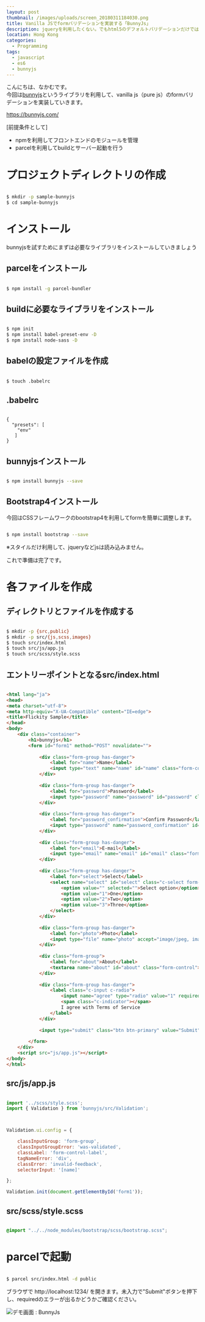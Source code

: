 ```yaml
---
layout: post
thumbnail: /images/uploads/screen_20180311184030.png
title: Vanilla JSでformバリデーションを実装する「BunnyJs」
description: jqueryを利用したくない。でもhtml5のデフォルトバリデーションだけでは物足りない。そんな時は「BunnyJs」。ES6で実装します。
location: Hong Kong
categories:
  - Programming
tags:
  - javascript
  - es6
  - bunnyjs
---
```

こんにちは、なかむです。  
今回は[bunnyjs](https://github.com/Mevrael/bunny)というライブラリを利用して、vanilla js（pure js）のformバリデーションを実装していきます。

<https://bunnyjs.com/>

[前提条件として]

* npmを利用してフロントエンドのモジュールを管理
* parcelを利用してbuildとサーバー起動を行う

# プロジェクトディレクトリの作成

```bash

$ mkdir -p sample-bunnyjs
$ cd sample-bunnyjs

```

# インストール

bunnyjsを試すためにまずは必要なライブラリをインストールしていきましょう

## parcelをインストール

```bash
    
$ npm install -g parcel-bundler

```

## buildに必要なライブラリをインストール

```bash

$ npm init
$ npm install babel-preset-env -D
$ npm install node-sass -D

```

## babelの設定ファイルを作成

```bash
    
$ touch .babelrc

```

## .babelrc

```

{
  "presets": [
    "env"
   ]
}

```

## bunnyjsインストール

```bash

$ npm install bunnyjs --save

```

## Bootstrap4インストール

今回はCSSフレームワークのbootstrap4を利用してformを簡単に調整します。  

```bash

$ npm install bootstrap --save

```

※スタイルだけ利用して、jqueryなどjsは読み込みません。

これで準備は完了です。

# 各ファイルを作成

## ディレクトリとファイルを作成する

```bash

$ mkdir -p {src,public}
$ mkdir -p src/{js,scss,images}
$ touch src/index.html
$ touch src/js/app.js
$ touch src/scss/style.scss

```

## エントリーポイントとなるsrc/index.html

```html

<html lang="ja">
<head>
<meta charset="utf-8">
<meta http-equiv="X-UA-Compatible" content="IE=edge">
<title>Flickity Sample</title>
</head>
<body>
    <div class="container">
        <h1>bunnyjs</h1>
        <form id="form1" method="POST" novalidate="">
        
            <div class="form-group has-danger">
                <label for="name">Name</label>
                <input type="text" name="name" id="name" class="form-control" placeholder="Name" required="" minlength="6" maxlength="18">
            </div>
        
            <div class="form-group has-danger">
                <label for="password">Password</label>
                <input type="password" name="password" id="password" class="form-control" placeholder="Password" required="" minlength="6" maxlength="18">
            </div>
        
            <div class="form-group has-danger">
                <label for="password_confirmation">Confirm Password</label>
                <input type="password" name="password_confirmation" id="password_confirmation" class="form-control" placeholder="Password again" required="" minlength="6" maxlength="18">
            </div>
        
            <div class="form-group has-danger">
                <label for="email">E-mail</label>
                <input type="email" name="email" id="email" class="form-control" placeholder="E-mail" required="" maxlength="18" data-ajax="/api/users/email-exists/?q={value}">
            </div>
        
            <div class="form-group has-danger">
                <label for="select">Select</label>
                <select name="select" id="select" class="c-select form-control" required="">
                    <option value="" selected="">Select option</option>
                    <option value="1">One</option>
                    <option value="2">Two</option>
                    <option value="3">Three</option>
                </select>
            </div>
        
            <div class="form-group has-danger">
                <label for="photo">Photo</label>
                <input type="file" name="photo" accept="image/jpeg, image/png" id="photo" class="form-control" placeholder="Photo" required="" maxfilesize="1" mindimensions="500x500">
            </div>
        
            <div class="form-group">
                <label for="about">About</label>
                <textarea name="about" id="about" class="form-control"></textarea>
            </div>
        
            <div class="form-group has-danger">
                <label class="c-input c-radio">
                    <input name="agree" type="radio" value="1" required="">
                    <span class="c-indicator"></span>
                    I agree with Terms of Service
                </label>
            </div>
        
            <input type="submit" class="btn btn-primary" value="Submit">
        
        </form>
    </div>
    <script src="js/app.js"></script>
</body>
</html>

```

## src/js/app.js

```javascript

import '../scss/style.scss';
import { Validation } from 'bunnyjs/src/Validation';



Validation.ui.config = {

    classInputGroup: 'form-group',
    classInputGroupError: 'was-validated',
    classLabel: 'form-control-label',
    tagNameError: 'div',
    classError: 'invalid-feedback',
    selectorInput: '[name]'

};

Validation.init(document.getElementById('form1'));

```

## src/scss/style.scss

```scss

@import "../../node_modules/bootstrap/scss/bootstrap.scss";

```

# parcelで起動

```bash

$ parcel src/index.html -d public

```

ブラウザで http://localhost:1234/ を開きます。未入力で"Submit"ボタンを押下し、requiredのエラーが出るかどうかご確認ください。

![デモ画面 : BunnyJs](/images/uploads/screen_20180311183818.png)

